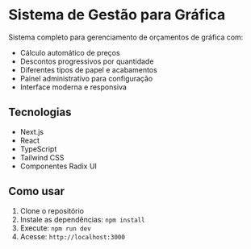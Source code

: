 # Sistema de Gestão para Gráfica

Sistema completo para gerenciamento de orçamentos de gráfica com:

- Cálculo automático de preços
- Descontos progressivos por quantidade
- Diferentes tipos de papel e acabamentos
- Painel administrativo para configuração
- Interface moderna e responsiva

## Tecnologias

- Next.js
- React
- TypeScript
- Tailwind CSS
- Componentes Radix UI

## Como usar

1. Clone o repositório
2. Instale as dependências: `npm install`
3. Execute: `npm run dev`
4. Acesse: `http://localhost:3000`